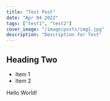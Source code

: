 ```yaml
---
title: "Test Post"
date: "Apr 04 2022"
tags: ["test1", "test2"]
cover_image: "/image/posts/img1.jpg"
description: "Description for Test"
---
```


## Heading Two

- Item 1
- Item 2

Hello World!
